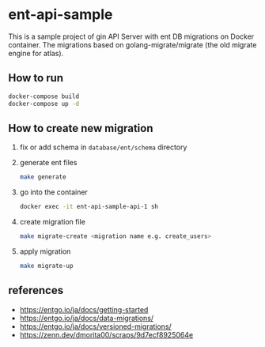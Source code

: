 # ent-api-sample

This is a sample project of gin API Server with ent DB migrations on Docker container.
The migrations based on golang-migrate/migrate (the old migrate engine for atlas).

## How to run

``` sh
docker-compose build
docker-compose up -d
```

## How to create new migration

1. fix or add schema in `database/ent/schema` directory

1. generate ent files

    ``` sh
    make generate
    ```

1. go into the container

    ``` sh
    docker exec -it ent-api-sample-api-1 sh
    ```

1. create migration file

    ``` sh
    make migrate-create <migration name e.g. create_users>
    ```

1. apply migration

    ``` sh
    make migrate-up
    ```

## references

- <https://entgo.io/ja/docs/getting-started>
- <https://entgo.io/ja/docs/data-migrations/>
- <https://entgo.io/ja/docs/versioned-migrations/>
- <https://zenn.dev/dmorita00/scraps/9d7ecf8925064e>
